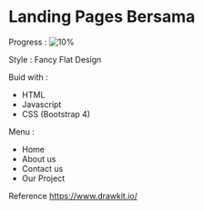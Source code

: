 # Landing Pages Bersama

Progress : ![10%](https://progress-bar.dev/10)

Style : Fancy Flat Design

Buid with :
- HTML
- Javascript
- CSS (Bootstrap 4)

Menu :
- Home
- About us
- Contact us
- Our Project

Reference
https://www.drawkit.io/
